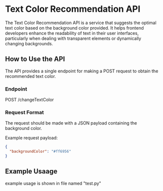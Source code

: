 # Text Color Recommendation API

The Text Color Recommendation API is a service that suggests the optimal text color based on the background color provided. It helps frontend developers enhance the readability of text in their user interfaces, particularly when dealing with transparent elements or dynamically changing backgrounds.

## How to Use the API

The API provides a single endpoint for making a POST request to obtain the recommended text color.

### Endpoint

POST /changeTextColor

### Request Format

The request should be made with a JSON payload containing the background color.

Example request payload:

```json
{
  "backgroundColor": "#ff6956"
}
```

## Example Usaage

example usage is shown in file named "test.py"
